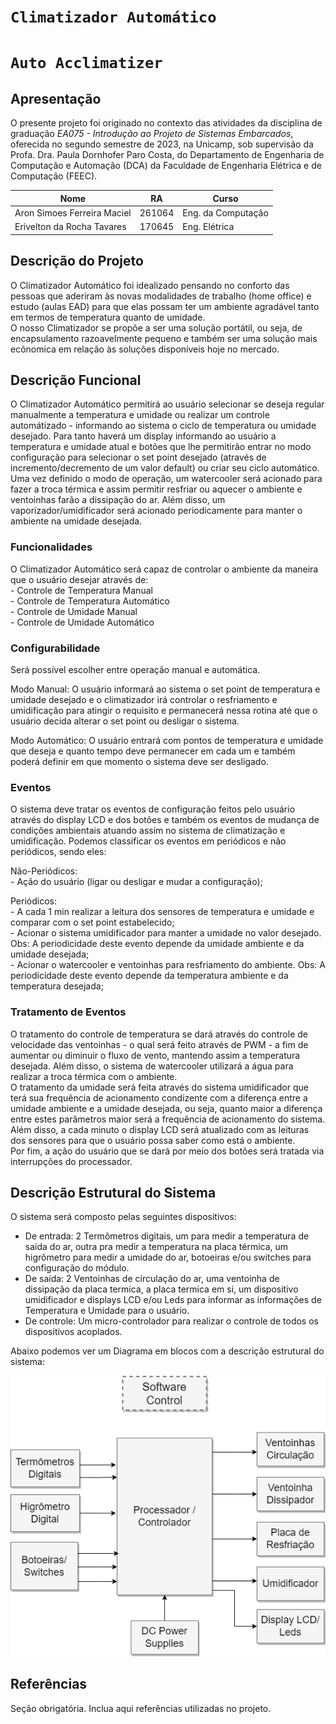 # ` Climatizador Automático `
# ` Auto Acclimatizer `

## Apresentação

O presente projeto foi originado no contexto das atividades da disciplina de graduação *EA075 - Introdução ao Projeto de Sistemas Embarcados*, 
oferecida no segundo semestre de 2023, na Unicamp, sob supervisão da Profa. Dra. Paula Dornhofer Paro Costa, do Departamento de Engenharia de Computação e Automação (DCA) da Faculdade de Engenharia Elétrica e de Computação (FEEC).


|Nome  | RA | Curso|
|--|--|--|
| Aron Simoes Ferreira Maciel  | 261064 | Eng. da Computação|
| Erivelton da Rocha Tavares   | 170645 | Eng. Elétrica|


## Descrição do Projeto
O Climatizador Automático foi idealizado pensando no conforto das pessoas que aderiram às novas modalidades de trabalho (home office) e estudo (aulas EAD) para que elas possam ter um ambiente agradável tanto em termos de temperatura quanto de umidade.  
O nosso Climatizador se propõe a ser uma solução portátil, ou seja, de encapsulamento razoavelmente pequeno e também ser uma solução mais ecônomica em relação às soluções disponíveis hoje no mercado.


## Descrição Funcional
O Climatizador Automático permitirá ao usuário selecionar se deseja regular manualmente a temperatura e umidade ou realizar um controle automátizado - informando ao sistema o ciclo de temperatura ou umidade desejado. Para tanto haverá um display informando ao usuário a temperatura e umidade atual e botões que lhe permitirão entrar no modo configuração para selecionar o set point desejado (através de incremento/decremento de um valor default) ou criar seu ciclo automático.  
Uma vez definido o modo de operação, um watercooler será acionado para fazer a troca térmica e assim permitir resfriar ou aquecer o ambiente e ventoinhas farão a dissipação do ar. Além disso, um vaporizador/umidificador será acionado periodicamente para manter o ambiente na umidade desejada.


### Funcionalidades
O Climatizador Automático será capaz de controlar o ambiente da maneira que o usuário desejar através de:  
    - Controle de Temperatura Manual  
    - Controle de Temperatura Automático  
    - Controle de Umidade Manual  
    - Controle de Umidade Automático

### Configurabilidade
Será possível escolher entre operação manual e automática.  
  
Modo Manual: O usuário informará ao sistema o set point de temperatura e umidade desejado e o climatizador irá controlar o resfriamento e umidificação para atingir o requisito e permanecerá nessa rotina até que o usuário decida alterar o set point ou desligar o sistema.  
  
Modo Automático: O usuário entrará com pontos de temperatura e umidade que deseja e quanto tempo deve permanecer em cada um e também poderá definir em que momento o sistema deve ser desligado.


### Eventos
O sistema deve tratar os eventos de configuração feitos pelo usuário através do display LCD e dos botões e também os eventos de mudança de condições ambientais atuando assim no sistema de climatização e umidificação. Podemos classificar os eventos em periódicos e não periódicos, sendo eles:  
  
Não-Periódicos:  
    - Ação do usuário (ligar ou desligar e mudar a configuração);  
  
Periódicos:  
    - A cada 1 min realizar a leitura dos sensores de temperatura e umidade e comparar com o set point estabelecido;  
    - Acionar o sistema umidificador para manter a umidade no valor desejado. 
    Obs: A periodicidade deste evento depende da umidade ambiente e da umidade desejada;  
    - Acionar o watercooler e ventoinhas para resfriamento do ambiente.
    Obs: A periodicidade deste evento depende da temperatura ambiente e da temperatura desejada;


### Tratamento de Eventos
O tratamento do controle de temperatura se dará através do controle de velocidade das ventoinhas - o qual será feito através de PWM - a fim de aumentar ou diminuir o fluxo de vento, mantendo assim a temperatura desejada. Além disso, o sistema de watercooler utilizará a água para realizar a troca térmica com o ambiente.  
O tratamento da umidade será feita através do sistema umidificador que terá sua frequência de acionamento condizente com a diferença entre a umidade ambiente e a umidade desejada, ou seja, quanto maior a diferença entre estes parâmetros maior será a frequência de acionamento do sistema.  
Além disso, a cada minuto o display LCD será atualizado com as leituras dos sensores para que o usuário possa saber como está o ambiente.  
Por fim, a ação do usuário que se dará por meio dos botões será tratada via interrupções do processador.

## Descrição Estrutural do Sistema
O sistema será composto pelas seguintes dispositivos: 
- De entrada: 2 Termômetros digitais, um para medir a temperatura de saída do ar, outra pra medir a temperatura na placa térmica, um higrômetro para medir a umidade do ar, botoeiras e/ou switches para configuração do módulo.
- De saída: 2 Ventoinhas de circulação do ar, uma ventoinha de dissipação da placa termica, a placa termica em si, um dispositivo umidificador e displays LCD e/ou Leds para informar as informações de Temperatura e Umidade para o usuário.
- De controle: Um micro-controlador para realizar o controle de todos os dispositivos acoplados.

Abaixo podemos ver um Diagrama em blocos com a descrição estrutural do sistema:

![Diagrama Estrutural](./Descrição_Estrutural.png)

## Referências
Seção obrigatória. Inclua aqui referências utilizadas no projeto.
